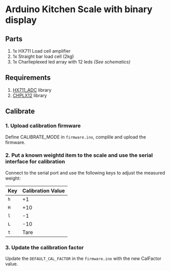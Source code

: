 # Arduino Kitchen Scale with binary display

## Parts

1. 1x HX711 Load cell amplifier
3. 1x Straight bar load cell (2kg)
4. 1x Charlieplexed led array with 12 leds *(See schematics)*

## Requirements

1. [HX711_ADC](https://github.com/olkal/HX711_ADC) library
2. [CHPLX12](https://github.com/szeist/CHPLX12) library

## Calibrate

### 1. Upload calibration firmware

Define CALIBRATE_MODE in `firmware.ino`, complile and upload the firmware.

### 2. Put a known weightd item to the scale and use the serial interface for calibration

Connect to the serial port and use the following keys to adjust the measured weight:

| Key | Calibration Value |
| --- | ----------------- |
| `h` | +1                |
| `H` | +10               |
| `l` | -1                |
| `L` | -10               |
| `t` | Tare              |

### 3. Update the calibration factor

Update the `DEFAULT_CAL_FACTOR` in the `firmware.ino` with the new CalFactor value.
